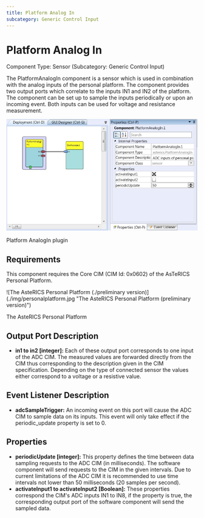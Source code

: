 ```yaml
---
title: Platform Analog In
subcategory: Generic Control Input
---
```


# Platform Analog In

Component Type: Sensor (Subcategory: Generic Control Input)

The PlatformAnalogIn component is a sensor which is used in combination with the analog inputs of the personal platform. The component provides two output ports which correlate to the inputs IN1 and IN2 of the platform. The component can be set up to sample the inputs periodically or upon an incoming event. Both inputs can be used for voltage and resistance measurement.

![Screenshot: PlatformAnalogIn plugin](./img/platformanalogin.jpg "Screenshot: PlatformAnalogIn plugin")

Platform AnalogIn plugin

## Requirements

This component requires the Core CIM (CIM Id: 0x0602) of the AsTeRICS Personal Platform.

![The AsteRICS Personal Platform (./preliminary version)]\(./img/personalplatform.jpg "The AsteRICS Personal Platform (preliminary version)")

The AsteRICS Personal Platform

## Output Port Description

- **in1 to in2 \[integer\]:** Each of these output port corresponds to one input of the ADC CIM. The measured values are forwarded directly from the CIM thus corresponding to the description given in the CIM specification. Depending on the type of connected sensor the values either correspond to a voltage or a resistive value.

## Event Listener Description

- **adcSampleTrigger:** An incoming event on this port will cause the ADC CIM to sample data on its inputs. This event will only take effect if the periodic_update property is set to 0.

## Properties

- **periodicUpdate \[integer\]:** This property defines the time between data sampling requests to the ADC CIM (in milliseconds). The software component will send requests to the CIM in the given intervals. Due to current limitations of the ADC CIM it is recommended to use time intervals not lower than 50 milliseconds (20 samples per second).
- **activateInput1 to activateInput2 \[Boolean\]:** These properties correspond the CIM's ADC inputs IN1 to IN8, if the property is true, the corresponding output port of the software component will send the sampled data.
